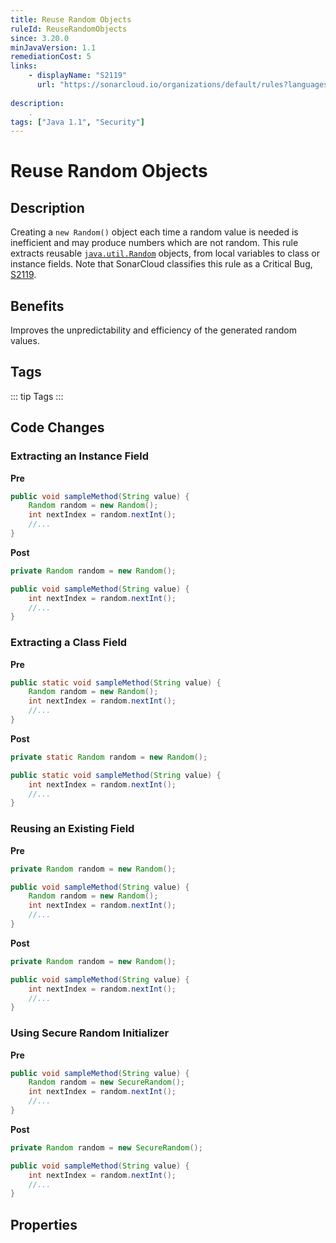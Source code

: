 ```yaml
---
title: Reuse Random Objects
ruleId: ReuseRandomObjects
since: 3.20.0
minJavaVersion: 1.1
remediationCost: 5
links:
    - displayName: "S2119"
      url: "https://sonarcloud.io/organizations/default/rules?languages=java&open=java%3AS2119&q=S2119"
    
description:
    .
tags: ["Java 1.1", "Security"]
---
```


# Reuse Random Objects

## Description

Creating a `new Random()` object each time a random value is needed is inefficient and may produce numbers which are not random. This rule extracts reusable [`java.util.Random`](https://docs.oracle.com/javase/8/docs/api/java/util/Random.html) objects, from local variables to class or instance fields. 
Note that SonarCloud classifies this rule as a Critical Bug, [S2119](https://sonarcloud.io/organizations/default/rules?languages=java&open=java%3AS2119&q=S2119).

## Benefits

Improves the unpredictability and efficiency of the generated random values.

## Tags

::: tip Tags
<TagLinks />
:::

## Code Changes


### Extracting an Instance Field

__Pre__
```java
public void sampleMethod(String value) {
    Random random = new Random();
    int nextIndex = random.nextInt();
    //...
}
```

__Post__
```java
private Random random = new Random();

public void sampleMethod(String value) {
    int nextIndex = random.nextInt();
    //...
}
```

### Extracting a Class Field

__Pre__
```java
public static void sampleMethod(String value) {
    Random random = new Random();
    int nextIndex = random.nextInt();
    //...
}
```

__Post__
```java
private static Random random = new Random();

public static void sampleMethod(String value) {
    int nextIndex = random.nextInt();
    //...
}
```

### Reusing an Existing Field

__Pre__
```java
private Random random = new Random();

public void sampleMethod(String value) {
    Random random = new Random();
    int nextIndex = random.nextInt();
    //...
}
```

__Post__
```java
private Random random = new Random();

public void sampleMethod(String value) {
    int nextIndex = random.nextInt();
    //...
}
```

### Using Secure Random Initializer

__Pre__
```java
public void sampleMethod(String value) {
    Random random = new SecureRandom();
    int nextIndex = random.nextInt();
    //...
}
```

__Post__
```java
private Random random = new SecureRandom();

public void sampleMethod(String value) {
    int nextIndex = random.nextInt();
    //...
}
```

<VersionNotice />

## Properties

<RuleProperties />

